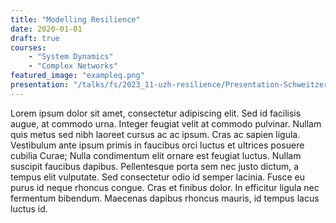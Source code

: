 ```yaml
---
title: "Modelling Resilience"
date: 2020-01-01
draft: true
courses:
    - "System Dynamics"
    - "Complex Networks"
featured_image: "exampleq.png"
presentation: "/talks/fs/2023_11-uzh-resilience/Presentation-Schweitzer.html"
---
```


Lorem ipsum dolor sit amet, consectetur adipiscing elit. Sed id facilisis augue, at commodo urna. Integer feugiat velit at commodo pulvinar. Nullam quis metus sed nibh laoreet cursus ac ac ipsum. Cras ac sapien ligula. Vestibulum ante ipsum primis in faucibus orci luctus et ultrices posuere cubilia Curae; Nulla condimentum elit ornare est feugiat luctus. Nullam suscipit faucibus dapibus. Pellentesque porta sem nec justo dictum, a tempus elit vulputate. Sed consectetur odio id semper lacinia. Fusce eu purus id neque rhoncus congue. Cras et finibus dolor. In efficitur ligula nec fermentum bibendum. Maecenas dapibus rhoncus mauris, id tempus lacus luctus id.
